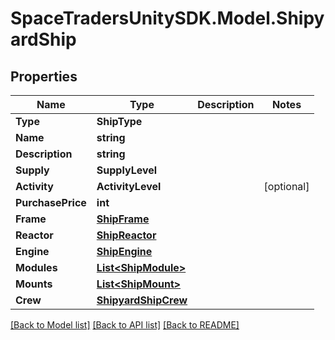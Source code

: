 # SpaceTradersUnitySDK.Model.ShipyardShip

## Properties

Name | Type | Description | Notes
------------ | ------------- | ------------- | -------------
**Type** | **ShipType** |  | 
**Name** | **string** |  | 
**Description** | **string** |  | 
**Supply** | **SupplyLevel** |  | 
**Activity** | **ActivityLevel** |  | [optional] 
**PurchasePrice** | **int** |  | 
**Frame** | [**ShipFrame**](ShipFrame.md) |  | 
**Reactor** | [**ShipReactor**](ShipReactor.md) |  | 
**Engine** | [**ShipEngine**](ShipEngine.md) |  | 
**Modules** | [**List&lt;ShipModule&gt;**](ShipModule.md) |  | 
**Mounts** | [**List&lt;ShipMount&gt;**](ShipMount.md) |  | 
**Crew** | [**ShipyardShipCrew**](ShipyardShipCrew.md) |  | 

[[Back to Model list]](../README.md#documentation-for-models) [[Back to API list]](../README.md#documentation-for-api-endpoints) [[Back to README]](../README.md)

